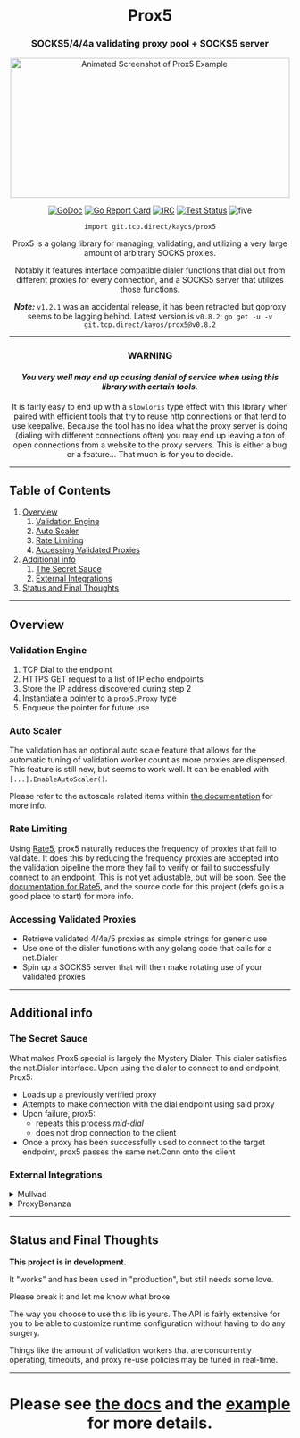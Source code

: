 <div align="center"><h1>Prox5</h1>

### SOCKS5/4/4a validating proxy pool + SOCKS5 server

<img alt="Animated Screenshot of Prox5 Example" height=250 width=500 src="https://tcp.ac/i/3WRfz.gif" />

[![GoDoc](https://godoc.org/git.tcp.direct/kayos/prox5?status.svg)](https://pkg.go.dev/git.tcp.direct/kayos/prox5) [![Go Report Card](https://goreportcard.com/badge/github.com/yunginnanet/prox5)](https://goreportcard.com/report/github.com/yunginnanet/prox5) [![IRC](https://img.shields.io/badge/ircd.chat-%23tcpdirect-blue.svg)](ircs://ircd.chat:6697/#tcpdirect) [![Test Status](https://github.com/yunginnanet/prox5/actions/workflows/go.yml/badge.svg)](https://github.com/yunginnanet/prox5/actions/workflows/go.yml) ![five](https://img.shields.io/badge/fhjones-55555-blue)

`import git.tcp.direct/kayos/prox5`

Prox5 is a golang library for managing, validating, and utilizing a very large amount of arbitrary SOCKS proxies.

Notably it features interface compatible dialer functions that dial out from different proxies for every connection, and a SOCKS5 server that utilizes those functions.

***Note:*** `v1.2.1` was an accidental release, it has been retracted but goproxy seems to be lagging behind. Latest version is `v0.8.2`: `go get -u -v git.tcp.direct/kayos/prox5@v0.8.2`

---

### WARNING

#### *You very well may end up causing denial of service when using this library with certain tools.*
It is fairly easy to end up with a `slowloris` type effect with this library when paired with efficient tools that try to reuse http connections or that tend to use keepalive. Because the tool has no idea what the proxy server is doing (dialing with different connections often) you may end up leaving a ton of open connections from a website to the proxy servers. This is either a bug or a feature... That much is for you to decide.

---

</div>

## Table of Contents

   1. [Overview](#overview)
      1. [Validation Engine](#validation-engine)
      1. [Auto Scaler](#auto-scaler)
      1. [Rate Limiting](#rate-limiting)
      1. [Accessing Validated Proxies](#accessing-validated-proxies)
   1. [Additional info](#additional-info)
      1. [The Secret Sauce](#the-secret-sauce)
      1. [External Integrations](#external-integrations)
   1. [Status and Final Thoughts](#status-and-final-thoughts)

---

## Overview

### Validation Engine

  1) TCP Dial to the endpoint
  2) HTTPS GET request to a list of IP echo endpoints
  3) Store the IP address discovered during step 2
  4) Instantiate a pointer to a `prox5.Proxy` type
  5) Enqueue the pointer for future use

### Auto Scaler

The validation has an optional auto scale feature that allows for the automatic tuning of validation worker count as more proxies are dispensed. 
This feature is still new, but seems to work well. It can be enabled with `[...].EnableAutoScaler()`. 

Please refer to the autoscale related items within [the documentation](https://pkg.go.dev/git.tcp.direct/kayos/prox5) for more info.

### Rate Limiting

Using [Rate5](https://github.com/yunginnanet/Rate5), prox5 naturally reduces the frequency of proxies that fail to validate. It does this by reducing the frequency proxies are accepted into the validation pipeline the more they fail to verify or fail to successfully connect to an endpoint. This is not yet adjustable, but will be soon. See [the documentation for Rate5](https://pkg.go.dev/git.tcp.direct/kayos/rate5), and the source code for this project (defs.go is a good place to start) for more info.

### Accessing Validated Proxies

 - Retrieve validated 4/4a/5 proxies as simple strings for generic use
 - Use one of the dialer functions with any golang code that calls for a net.Dialer
 - Spin up a SOCKS5 server that will then make rotating use of your validated proxies

---

## Additional info

### The Secret Sauce

What makes Prox5 special is largely the Mystery Dialer. This dialer satisfies the net.Dialer interface. Upon using the dialer to connect to and endpoint, Prox5:

- Loads up a previously verified proxy
- Attempts to make connection with the dial endpoint using said proxy
- Upon failure, prox5:
  - repeats this process *mid-dial*
  - does not drop connection to the client
- Once a proxy has been successfully used to connect to the target endpoint, prox5 passes the same net.Conn onto the client

### External Integrations

<details>
  <summary>Mullvad</summary>


Take a look at [mullsox](https://git.tcp.direct/kayos/mullsox) for an easy way to access all of the mullvad proxies reachable from any one VPN endpoint. It is trivial to feed the results of `GetAndVerifySOCKS` into prox5. 

Here's a snippet that should just about get you there:

```golang
package main

import (
    "os"
    "time"

    "git.tcp.direct/kayos/mullsox"
    "git.tcp.direct/kayos/prox5"
)

func main() {
	p5 := prox5.NewProxyEngine()
	mc := mullsox.NewChecker()

	if err := mc.Update(); err != nil {
		println(err.Error())
		return
	}

	incoming, _ := mc.GetAndVerifySOCKS()

	var count = 0
	for line := range incoming {
		if p5.LoadSingleProxy(line.String()) {
			count++
		}
	}

	if count == 0 {
		println("failed to load any proxies")
		return
	}

	if err := p5.Start(); err != nil {
		println(err.Error())
		return
	}
	
	go func() {
		if err := p5.StartSOCKS5Server("127.0.0.1:42069", "", ""); err != nil {
			println(err.Error())
			os.Exit(1)
		}
	}()
	
	time.Sleep(time.Millisecond * 500)
	
	println("proxies loaded and socks server started")
}
```
</details>

<details>
  <summary>ProxyBonanza</summary>

Take a look at [ProxyGonanza](https://git.tcp.direct/kayos/proxygonanza)

_(TODO: code example here)_

</details>

---

## Status and Final Thoughts

**This project is in development.** 

It "works" and has been used in "production", but still needs some love.

Please break it and let me know what broke.


The way you choose to use this lib is yours. The API is fairly extensive for you to be able to customize runtime configuration without having to do any surgery.

Things like the amount of validation workers that are concurrently operating, timeouts, and proxy re-use policies may be tuned in real-time. 

---

<div align="center">

# **Please see [the docs](https://pkg.go.dev/git.tcp.direct/kayos/prox5) and the [example](example/main.go) for more details.**
	
</div>
